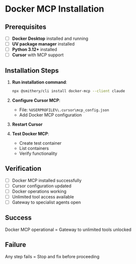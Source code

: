 # Docker MCP Installation

## Prerequisites
- [ ] **Docker Desktop** installed and running
- [ ] **UV package manager** installed
- [ ] **Python 3.12+** installed
- [ ] **Cursor** with MCP support

## Installation Steps
1. **Run installation command**:
   ```bash
   npx @smithery/cli install docker-mcp --client claude
   ```

2. **Configure Cursor MCP**:
   - File: `%USERPROFILE%\.cursor\mcp_config.json`
   - Add Docker MCP configuration

3. **Restart Cursor**

4. **Test Docker MCP**:
   - Create test container
   - List containers
   - Verify functionality

## Verification
- [ ] Docker MCP installed successfully
- [ ] Cursor configuration updated
- [ ] Docker operations working
- [ ] Unlimited tool access available
- [ ] Gateway to specialist agents open

## Success
Docker MCP operational = Gateway to unlimited tools unlocked

## Failure
Any step fails = Stop and fix before proceeding

